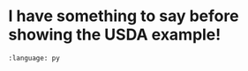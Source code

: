 # I have something to say before showing the USDA example!



``` {literalinclude} usda.usda
:language: py
```
